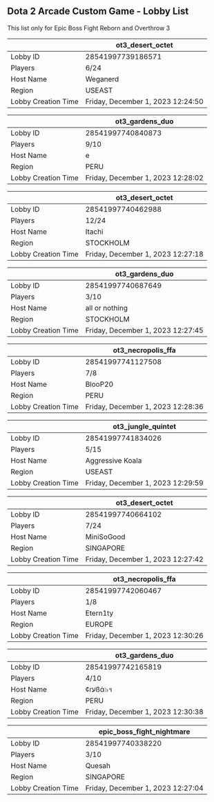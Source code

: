 ## Dota 2 Arcade Custom Game - Lobby List

This list only for Epic Boss Fight Reborn and Overthrow 3

|  | ot3_desert_octet |
| ------ | ------ |
| Lobby ID | 28541997739186571 |
| Players | 6/24 |
| Host Name | Weganerd |
| Region | USEAST |
| Lobby Creation Time | Friday, December 1, 2023 12:24:50 |


|  | ot3_gardens_duo |
| ------ | ------ |
| Lobby ID | 28541997740840873 |
| Players | 9/10 |
| Host Name | e |
| Region | PERU |
| Lobby Creation Time | Friday, December 1, 2023 12:28:02 |


|  | ot3_desert_octet |
| ------ | ------ |
| Lobby ID | 28541997740462988 |
| Players | 12/24 |
| Host Name | Itachi |
| Region | STOCKHOLM |
| Lobby Creation Time | Friday, December 1, 2023 12:27:18 |


|  | ot3_gardens_duo |
| ------ | ------ |
| Lobby ID | 28541997740687649 |
| Players | 3/10 |
| Host Name | all or nothing |
| Region | STOCKHOLM |
| Lobby Creation Time | Friday, December 1, 2023 12:27:45 |


|  | ot3_necropolis_ffa |
| ------ | ------ |
| Lobby ID | 28541997741127508 |
| Players | 7/8 |
| Host Name | BlooP20 |
| Region | PERU |
| Lobby Creation Time | Friday, December 1, 2023 12:28:36 |


|  | ot3_jungle_quintet |
| ------ | ------ |
| Lobby ID | 28541997741834026 |
| Players | 5/15 |
| Host Name | Aggressive Koala |
| Region | USEAST |
| Lobby Creation Time | Friday, December 1, 2023 12:29:59 |


|  | ot3_desert_octet |
| ------ | ------ |
| Lobby ID | 28541997740664102 |
| Players | 7/24 |
| Host Name | MiniSoGood |
| Region | SINGAPORE |
| Lobby Creation Time | Friday, December 1, 2023 12:27:42 |


|  | ot3_necropolis_ffa |
| ------ | ------ |
| Lobby ID | 28541997742060467 |
| Players | 1/8 |
| Host Name | Etern1ty |
| Region | EUROPE |
| Lobby Creation Time | Friday, December 1, 2023 12:30:26 |


|  | ot3_gardens_duo |
| ------ | ------ |
| Lobby ID | 28541997742165819 |
| Players | 4/10 |
| Host Name | ¢ɾעßά๖ฯ |
| Region | PERU |
| Lobby Creation Time | Friday, December 1, 2023 12:30:38 |


|  | epic_boss_fight_nightmare |
| ------ | ------ |
| Lobby ID | 28541997740338220 |
| Players | 3/10 |
| Host Name | Quesah |
| Region | SINGAPORE |
| Lobby Creation Time | Friday, December 1, 2023 12:27:04 |


